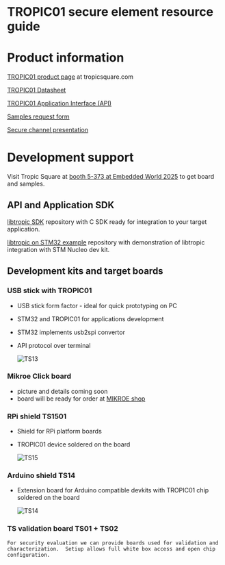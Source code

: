# TROPIC01 secure element resource guide

# Product information 

[TROPIC01 product page](https://tropicsquare.com/tropic01) at tropicsquare.com

[TROPIC01 Datasheet](/doc/datasheet/ODD_tropic01_datasheet_revA6.pdf) 


[TROPIC01 Application Interface (API)](/doc/api/tropic01_user_api_v1.1.2.pdf) 


[Samples request form](https://tropicsquare.com/tropic01-samples)

[Secure channel presentation](https://cdn.prod.website-files.com/625faf6f5e93e941317bb67f/66e981e79dee26dc81650c11_ches24_jerabek_final_key.pdf)

# Development support 

  Visit Tropic Square at [booth 5-373 at Embedded World 2025](https://tropicsquare.com/tropic-square-at-embedded-world-2025) to get board and samples.



## API and Application SDK
[libtropic SDK](https://github.com/tropicsquare/libtropic) repository with C SDK ready for integration to your target application.

[libtropic on STM32 example](https://github.com/tropicsquare/libtropic-stm32) repository with demonstration of libtropic integration with STM Nucleo dev kit.


  ## Development kits and target boards



  ### USB stick with TROPIC01 
  * USB stick form factor - ideal for quick prototyping on PC
  * STM32 and TROPIC01 for applications development
  * STM32 implements usb2spi convertor
  * API protocol over terminal

    ![TS13](/doc/boards/ts1301_top_assembled.png)

  ### Mikroe Click board
  * picture and details coming soon 
  * board will be ready for order at [MIKROE shop](https://mikroe.com/shop)

  

  ### RPi shield TS1501   
  * Shield for RPi platform boards
  * TROPIC01 device soldered on the board

    ![TS15](/doc/boards/ts1501_top_assembled.png)
    
  ### Arduino shield TS14
  * Extension board for Arduino compatible devkits with TROPIC01 chip soldered on the board 

    ![TS14](/doc/boards/ts1401_top_assembled.png)
    
   

 ### TS validation board TS01 + TS02
    For security evaluation we can provide boards used for validation and characterization.  Setiup allows full white box access and open chip configuration.


